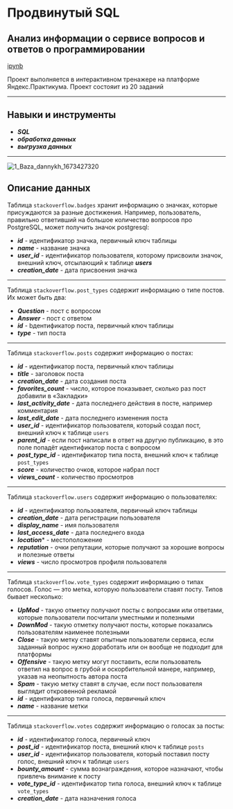 # Продвинутый SQL
## Анализ информации о сервисе вопросов и ответов о программировании

[ipynb]()

Проект выполняется в интерактивном тренажере на платформе Яндекс.Практикума. Проект состояит из 20 заданий
___
## Навыки и инструменты

- ***SQL***
- ***обработка данных***
- ***выгрузка данных***
___
![1_Baza_dannykh_1673427320](https://github.com/volovik-denis/yandex-practicum/assets/127090466/dab156cf-2869-412d-b669-cf9b331ec883)

## Описание данных

Таблица `stackoverflow.badges` хранит информацию о значках, которые присуждаются за разные достижения. Например, пользователь, правильно ответивший на большое количество вопросов про PostgreSQL, может получить значок postgresql:
- ***id*** - идентификатор значка, первичный ключ таблицы
- ***name*** - название значка
- ***user_id*** -	идентификатор пользователя, которому присвоили значок, внешний ключ, отсылающий к таблице ***users***
- ***creation_date*** -	дата присвоения значка
___
Таблица `stackoverflow.post_types` содержит информацию о типе постов. Их может быть два:
   - ***Question*** - пост с вопросом
   - ***Answer*** - пост с ответом
- ***id*** - bдентификатор поста, первичный ключ таблицы
- ***type*** - тип поста
___
Таблица `stackoverflow.posts` содержит информацию о постах:
- ***id*** - идентификатор поста, первичный ключ таблицы
- ***title*** - заголовок поста
- ***creation_date*** - дата создания поста
- ***favorites_count*** - число, которое показывает, сколько раз пост добавили в «Закладки»
- ***last_activity_date*** - дата последнего действия в посте, например комментария
- ***last_edit_date*** - дата последнего изменения поста
- ***user_id*** - идентификатор пользователя, который создал пост, внешний ключ к таблице `users`
- ***parent_id*** -	если пост написали в ответ на другую публикацию, в это поле попадёт идентификатор поста с вопросом
- ***post_type_id*** - идентификатор типа поста, внешний ключ к таблице `post_types`
- ***score*** - количество очков, которое набрал пост
- ***views_count*** - количество просмотров
___
Таблица `stackoverflow.users` содержит информацию о пользователях:
- ***id*** - идентификатор пользователя, первичный ключ таблицы
- ***creation_date*** - дата регистрации пользователя
- ***display_name*** - имя пользователя
- ***last_access_date*** - дата последнего входа
- ***location**** - местоположение
- ***reputation*** - очки репутации, которые получают за хорошие вопросы и полезные ответы
- ***views*** -	число просмотров профиля пользователя
___
Таблица `stackoverflow.vote_types` содержит информацию о типах голосов. Голос — это метка, которую пользователи ставят посту. Типов бывает несколько: 
   - ***UpMod*** - такую отметку получают посты с вопросами или ответами, которые пользователи посчитали уместными и полезными
   - ***DownMod*** - такую отметку получают посты, которые показались пользователям наименее полезными
   - ***Close*** - такую метку ставят опытные пользователи сервиса, если заданный вопрос нужно доработать или он вообще не подходит для платформы
   - ***Offensive*** - такую метку могут поставить, если пользователь ответил на вопрос в грубой и оскорбительной манере, например, указав на неопытность автора поста
   - ***Spam*** - такую метку ставят в случае, если пост пользователя выглядит откровенной рекламой
- ***id*** - идентификатор типа голоса, первичный ключ
- ***name*** - название метки
___
Таблица `stackoverflow.votes` содержит информацию о голосах за посты: 
- ***id*** - идентификатор голоса, первичный ключ
- ***post_id*** - идентификатор поста, внешний ключ к таблице `posts`
- ***user_id***	- идентификатор пользователя, который поставил посту голос, внешний ключ к таблице `users`
- ***bounty_amount***	- сумма вознаграждения, которое назначают, чтобы привлечь внимание к посту
- ***vote_type_id*** - идентификатор типа голоса, внешний ключ к таблице `vote_types`
- ***creation_date*** - дата назначения голоса
